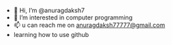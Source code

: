 - 👋 Hi, I’m @anuragdaksh7
- 👀 I’m interested in computer programming
- 📫 u can reach me on anuragdaksh77777@gmail.com
-  learning how to use github
